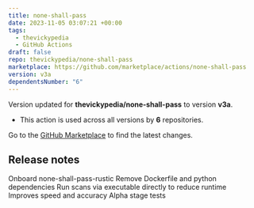```yaml
---
title: none-shall-pass
date: 2023-11-05 03:07:21 +00:00
tags:
  - thevickypedia
  - GitHub Actions
draft: false
repo: thevickypedia/none-shall-pass
marketplace: https://github.com/marketplace/actions/none-shall-pass
version: v3a
dependentsNumber: "6"
---
```



Version updated for **thevickypedia/none-shall-pass** to version **v3a**.
- This action is used across all versions by **6** repositories.

Go to the [GitHub Marketplace](https://github.com/marketplace/actions/none-shall-pass) to find the latest changes.

## Release notes

Onboard none-shall-pass-rustic
Remove Dockerfile and python dependencies
Run scans via executable directly to reduce runtime
Improves speed and accuracy
Alpha stage tests

